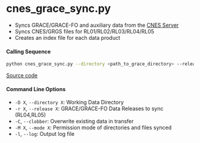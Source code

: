 cnes_grace_sync.py
==================

- Syncs GRACE/GRACE-FO and auxiliary data from the [CNES Server](http://grgs.obs-mip.fr/grace)
- Syncs CNES/GRGS files for RL01/RL02/RL03/RL04/RL05
- Creates an index file for each data product

#### Calling Sequence
```bash
python cnes_grace_sync.py --directory <path_to_grace_directory> --release RL05
```
[Source code](https://github.com/tsutterley/read-GRACE-harmonics/blob/main/scripts/cnes_grace_sync.py)

#### Command Line Options
- `-D X`, `--directory X`: Working Data Directory
- `-r X`, `--release X`: GRACE/GRACE-FO Data Releases to sync (RL04,RL05)
- `-C`, `--clobber`: Overwrite existing data in transfer
- `-M X`, `--mode X`: Permission mode of directories and files synced
- `-l`, `--log`: Output log file
